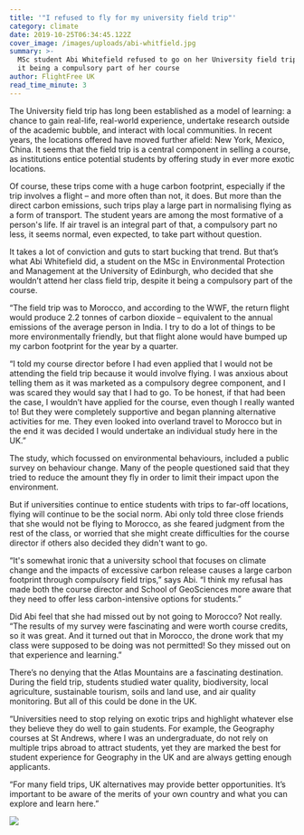 ```yaml
---
title: '"I refused to fly for my university field trip"'
category: climate
date: 2019-10-25T06:34:45.122Z
cover_image: /images/uploads/abi-whitfield.jpg
summary: >-
  MSc student Abi Whitefield refused to go on her University field trip, despite
  it being a compulsory part of her course
author: FlightFree UK
read_time_minute: 3
---
```

The University field trip has long been established as a model of learning: a chance to gain real-life, real-world experience, undertake research outside of the academic bubble, and interact with local communities. In recent years, the locations offered have moved further afield: New York, Mexico, China. It seems that the field trip is a central component in selling a course, as institutions entice potential students by offering study in ever more exotic locations. 

Of course, these trips come with a huge carbon footprint, especially if the trip involves a flight – and more often than not, it does. But more than the direct carbon emissions, such trips play a large part in normalising flying as a form of transport. The student years are among the most formative of a person's life. If air travel is an integral part of that, a compulsory part no less, it seems normal, even expected, to take part without question.

It takes a lot of conviction and guts to start bucking that trend. But that’s what Abi Whitefield did, a student on the MSc in Environmental Protection and Management at the University of Edinburgh, who decided that she wouldn’t attend her class field trip, despite it being a compulsory part of the course. 

“The field trip was to Morocco, and according to the WWF, the return flight would produce 2.2 tonnes of carbon dioxide – equivalent to the annual emissions of the average person in India. I try to do a lot of things to be more environmentally friendly, but that flight alone would have bumped up my carbon footprint for the year by a quarter. 

“I told my course director before I had even applied that I would not be attending the field trip because it would involve flying. I was anxious about telling them as it was marketed as a compulsory degree component, and I was scared they would say that I had to go. To be honest, if that had been the case, I wouldn’t have applied for the course, even though I really wanted to! But they were completely supportive and began planning alternative activities for me. They even looked into overland travel to Morocco but in the end it was decided I would undertake an individual study here in the UK.”

The study, which focussed on environmental behaviours, included a public survey on behaviour change. Many of the people questioned said that they tried to reduce the amount they fly in order to limit their impact upon the environment.

But if universities continue to entice students with trips to far-off locations, flying will continue to be the social norm. Abi only told three close friends that she would not be flying to Morocco, as she feared judgment from the rest of the class, or worried that she might create difficulties for the course director if others also decided they didn't want to go. 

“It's somewhat ironic that a university school that focuses on climate change and the impacts of excessive carbon release causes a large carbon footprint through compulsory field trips,” says Abi. “I think my refusal has made both the course director and School of GeoSciences more aware that they need to offer less carbon-intensive options for students.”

Did Abi feel that she had missed out by not going to Morocco? Not really. “The results of my survey were fascinating and were worth course credits, so it was great. And it turned out that in Morocco, the drone work that my class were supposed to be doing was not permitted! So they missed out on that experience and learning.” 

There’s no denying that the Atlas Mountains are a fascinating destination. During the field trip, students studied water quality, biodiversity, local agriculture, sustainable tourism, soils and land use, and air quality monitoring. But all of this could be done in the UK.

“Universities need to stop relying on exotic trips and highlight whatever else they believe they do well to gain students. For example, the Geography courses at St Andrews, where I was an undergraduate, do not rely on multiple trips abroad to attract students, yet they are marked the best for student experience for Geography in the UK and are always getting enough applicants. 

“For many field trips, UK alternatives may provide better opportunities. It’s important to be aware of the merits of your own country and what you can explore and learn here.”

![](/images/uploads/abi-whitfield.jpg)
